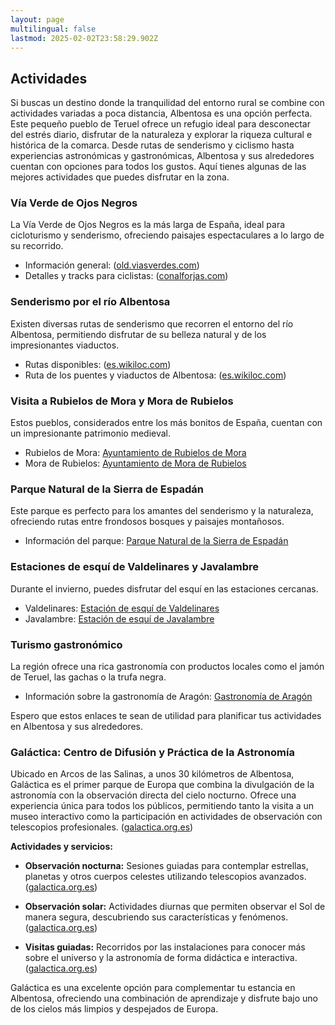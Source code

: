 ```yaml
---
layout: page
multilingual: false
lastmod: 2025-02-02T23:58:29.902Z
---
```


## Actividades

Si buscas un destino donde la tranquilidad del entorno rural se combine con actividades variadas a poca distancia, Albentosa es una opción perfecta. Este pequeño pueblo de Teruel ofrece un refugio ideal para desconectar del estrés diario, disfrutar de la naturaleza y explorar la riqueza cultural e histórica de la comarca. Desde rutas de senderismo y ciclismo hasta experiencias astronómicas y gastronómicas, Albentosa y sus alrededores cuentan con opciones para todos los gustos. Aquí tienes algunas de las mejores actividades que puedes disfrutar en la zona.

### Vía Verde de Ojos Negros

La Vía Verde de Ojos Negros es la más larga de España, ideal para cicloturismo y senderismo, ofreciendo paisajes espectaculares a lo largo de su recorrido.

- Información general: ([old.viasverdes.com](https://old.viasverdes.com/itinerarios/itinerario.asp?id=46&utm_source=chatgpt.com))
- Detalles y tracks para ciclistas: ([conalforjas.com](https://conalforjas.com/ojos-negros-bicicleta/?utm_source=chatgpt.com))

### Senderismo por el río Albentosa

Existen diversas rutas de senderismo que recorren el entorno del río Albentosa, permitiendo disfrutar de su belleza natural y de los impresionantes viaductos.

- Rutas disponibles: ([es.wikiloc.com](https://es.wikiloc.com/rutas/senderismo/espana/aragon/albentosa?utm_source=chatgpt.com))
- Ruta de los puentes y viaductos de Albentosa: ([es.wikiloc.com](https://es.wikiloc.com/rutas-senderismo/ruta-de-los-puentes-y-viaductos-de-albentosa-87291815?utm_source=chatgpt.com))

### Visita a Rubielos de Mora y Mora de Rubielos

Estos pueblos, considerados entre los más bonitos de España, cuentan con un impresionante patrimonio medieval.

- Rubielos de Mora: [Ayuntamiento de Rubielos de Mora](https://www.rubielosdemora.es/)
- Mora de Rubielos: [Ayuntamiento de Mora de Rubielos](https://www.moraderubielos.com/)

### Parque Natural de la Sierra de Espadán

Este parque es perfecto para los amantes del senderismo y la naturaleza, ofreciendo rutas entre frondosos bosques y paisajes montañosos.

- Información del parque: [Parque Natural de la Sierra de Espadán](https://parquesnaturales.gva.es/es/web/pn-sierra-de-espadan)

### Estaciones de esquí de Valdelinares y Javalambre

Durante el invierno, puedes disfrutar del esquí en las estaciones cercanas.

- Valdelinares: [Estación de esquí de Valdelinares](https://www.valdelinares.es/)
- Javalambre: [Estación de esquí de Javalambre](https://www.javalambre.com/)

### Turismo gastronómico

La región ofrece una rica gastronomía con productos locales como el jamón de Teruel, las gachas o la trufa negra.

- Información sobre la gastronomía de Aragón: [Gastronomía de Aragón](https://www.turismodearagon.com/gastronomia/)

Espero que estos enlaces te sean de utilidad para planificar tus actividades en Albentosa y sus alrededores.

### **Galáctica: Centro de Difusión y Práctica de la Astronomía**

Ubicado en Arcos de las Salinas, a unos 30 kilómetros de Albentosa, Galáctica es el primer parque de Europa que combina la divulgación de la astronomía con la observación directa del cielo nocturno. Ofrece una experiencia única para todos los públicos, permitiendo tanto la visita a un museo interactivo como la participación en actividades de observación con telescopios profesionales. ([galactica.org.es](https://galactica.org.es/?utm_source=chatgpt.com))

**Actividades y servicios:**

- **Observación nocturna:** Sesiones guiadas para contemplar estrellas, planetas y otros cuerpos celestes utilizando telescopios avanzados. ([galactica.org.es](https://galactica.org.es/comprar-entradas/?utm_source=chatgpt.com))

- **Observación solar:** Actividades diurnas que permiten observar el Sol de manera segura, descubriendo sus características y fenómenos. ([galactica.org.es](https://galactica.org.es/comprar-entradas/?utm_source=chatgpt.com))

- **Visitas guiadas:** Recorridos por las instalaciones para conocer más sobre el universo y la astronomía de forma didáctica e interactiva. ([galactica.org.es](https://galactica.org.es/?utm_source=chatgpt.com))

Galáctica es una excelente opción para complementar tu estancia en Albentosa, ofreciendo una combinación de aprendizaje y disfrute bajo uno de los cielos más limpios y despejados de Europa.
